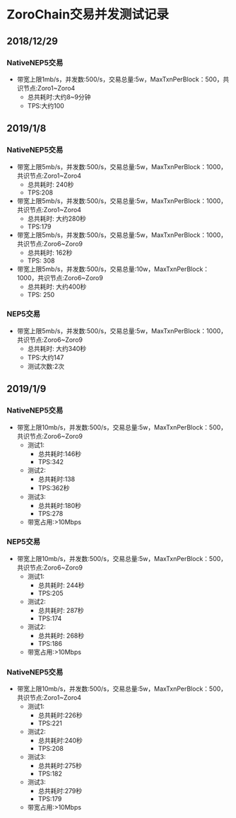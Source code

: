 # ZoroChain交易并发测试记录
## 2018/12/29
### NativeNEP5交易
* 带宽上限1mb/s，并发数:500/s，交易总量:5w，MaxTxnPerBlock：500，共识节点:Zoro1~Zoro4
  * 总共耗时:大约8~9分钟
  * TPS:大约100
  
## 2019/1/8
### NativeNEP5交易
* 带宽上限5mb/s，并发数:500/s，交易总量:5w，MaxTxnPerBlock：1000，共识节点:Zoro1~Zoro4
  * 总共耗时: 240秒
  * TPS:208
* 带宽上限5mb/s，并发数:500/s，交易总量:5w，MaxTxnPerBlock：1000，共识节点:Zoro1~Zoro4
  * 总共耗时: 大约280秒
  * TPS:179
* 带宽上限5mb/s，并发数:500/s，交易总量:5w，MaxTxnPerBlock：1000，共识节点:Zoro6~Zoro9
  * 总共耗时: 162秒
  * TPS: 308
* 带宽上限5mb/s，并发数:500/s，交易总量:10w，MaxTxnPerBlock：1000，共识节点:Zoro6~Zoro9
  * 总共耗时: 大约400秒
  * TPS: 250

### NEP5交易
* 带宽上限5mb/s，并发数:500/s，交易总量:5w，MaxTxnPerBlock：1000，共识节点:Zoro6~Zoro9
  * 总共耗时: 大约340秒
  * TPS:大约147
  * 测试次数:2次

## 2019/1/9
### NativeNEP5交易
* 带宽上限10mb/s，并发数:500/s，交易总量:5w，MaxTxnPerBlock：500，共识节点:Zoro6~Zoro9
  * 测试1: 
    * 总共耗时:146秒
    * TPS:342
  * 测试2:
    * 总共耗时:138
    * TPS:362秒
  * 测试3:
    * 总共耗时:180秒
    * TPS:278  
  * 带宽占用:>10Mbps

### NEP5交易
* 带宽上限10mb/s，并发数:500/s，交易总量:5w，MaxTxnPerBlock：500，共识节点:Zoro6~Zoro9
  * 测试1: 
    * 总共耗时: 244秒
    * TPS:205
  * 测试2: 
    * 总共耗时: 287秒
    * TPS:174
  * 测试2: 
    * 总共耗时: 268秒
    * TPS:186    
  * 带宽占用:>10Mbps

### NativeNEP5交易
* 带宽上限10mb/s，并发数:500/s，交易总量:5w，MaxTxnPerBlock：500，共识节点:Zoro1~Zoro4
  * 测试1: 
    * 总共耗时:226秒
    * TPS:221
  * 测试2:
    * 总共耗时:240秒
    * TPS:208
  * 测试3:
    * 总共耗时:275秒
    * TPS:182
  * 测试3:
    * 总共耗时:279秒
    * TPS:179
  * 带宽占用:>10Mbps